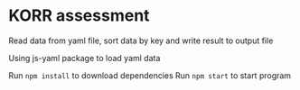 # KORR assessment

Read data from yaml file, sort data by key and write result to output file

Using js-yaml package to load yaml data

Run `npm install` to download dependencies
Run `npm start` to start program
